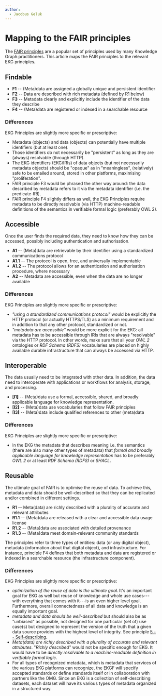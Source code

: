 ```yaml
---
author:
  - Jacobus Geluk
---
```

# Mapping to the FAIR principles

The [FAIR principles](https://www.go-fair.org/fair-principles/) are a popular set
of principles used by many Knowledge Graph practitioners.
This article maps the FAIR principles to the relevant EKG principles.

## Findable

- **F1** -- (Meta)data are assigned a globally unique and persistent identifier
- **F2** -- Data are described with rich metadata (defined by R1 below)
- **F3** -- Metadata clearly and explicitly include the identifier of the data they describe
- **F4** -- (Meta)data are registered or indexed in a searchable resource

### Differences

EKG Principles are slightly more specific or prescriptive:

- Metadata (objects) and data (objects) can potentially have multiple identifiers (but at least one).
- Those identifiers do not necessarily be "persistent" as long as they are (always) resolvable (through HTTP).
- The EKG identifiers (EKG/IRIs) of data objects (but not necessarily metadata objects) should be
  "opaque" as in "meaningless", (relatively) safe to be emailed around, stored in other platforms,
  maximising "proliferation".
- FAIR principle F3 would be phrased the other way around: the data described by metadata refers to it via
  the metadata identifier (i.e. the predicate-IRI).
- FAIR principle F4 slightly differs as well, the EKG Principles require metadata to be directly
  resolvable (via HTTP) machine-readable definitions of the semantics in verifiable formal logic
  (preferably OWL 2).

## Accessible

Once the user finds the required data, they need to know how they can be accessed,
possibly including authentication and authorisation.

- **A1** -- (Meta)data are retrievable by their identifier using a standardized communications protocol
- **A1.1** -- The protocol is open, free, and universally implementable
- **A1.2** -- The protocol allows for an authentication and authorisation procedure, where necessary
- **A2** -- Metadata are accessible, even when the data are no longer available

### Differences

EKG Principles are slightly more specific or prescriptive:

- _"using a standardized communications protocol"_ would be explicitly the HTTP protocol
  (or actually HTTPS/TLS) as a minimum requirement and in addition to that any other protocol, 
  standardized or not.
- _"metadata are accessible"_ would be more explicit for the EKG: 
  all metadata has to be accessible through IRIs that are always "resolvable" via the HTTP protocol.
  In other words, make sure that all your _OWL 2_ ontologies or _RDF Schema (RDFS)_ 
  vocabularies are placed on highly available durable infrastructure that can always be accessed via HTTP.

## Interoperable

The data usually need to be integrated with other data.
In addition, the data need to interoperate with applications or workflows for analysis, storage, and processing.

- **[I1]** -- (Meta)data use a formal, accessible, shared, and broadly applicable language for knowledge representation.
- **[I2]** -- (Meta)data use vocabularies that follow FAIR principles
- **[I3]** -- (Meta)data include qualified references to other (meta)data

### Differences

EKG Principles are slightly more specific or prescriptive:

- In the EKG the metadata that describes meaning i.e. the semantics
  (there are also many other types of metadata) that 
  _formal and broadly applicable language for knowledge representation_
  has to be preferably _OWL 2_ or at least _RDF Schema (RDFS)_ or _SHACL_.

## Reusable

The ultimate goal of FAIR is to optimise the reuse of data.
To achieve this, metadata and data should be well-described so that they can be replicated and/or
combined in different settings.

- **R1** -- Meta(data) are richly described with a plurality of accurate and relevant attributes
- **R1.1** -- (Meta)data are released with a clear and accessible data usage license
- **R1.2** -- (Meta)data are associated with detailed provenance
- **R1.3** -- (Meta)data meet domain-relevant community standards

The principles refer to three types of entities: data (or any digital object),
metadata (information about that digital object), and infrastructure.
For instance, principle F4 defines that both metadata and data are registered or indexed in a
searchable resource (the infrastructure component).

### Differences

EKG Principles are slightly more specific or prescriptive:

- _optimization of the reuse of data is the ultimate goal_. 
  It's an important goal for EKG as well but reuse of knowledge and whole
  use cases---with everything that comes with it---is an even higher level goal.
  Furthermore, overall connectedness of all data and knowledge is an equally important goal.
- _metadata and data should be well-described_ but should also be as "unbiased" as possible, not designed
  for one particular (set of) use case(s) but designed to represent the version of the truth that a given data
  source provides with the highest level of integrity.
  See principle [5 -- Self-describing](../principle/05-self-describing.md).
- _Meta(data) are richly described with a plurality of accurate and relevant attributes_.
  "_Richly described_" would not be specific enough for EKG.
  It would have to be _directly resolvable to a machine-readable definition in verifiable formal logic_.
- For all types of recognized metadata, which is metadata that services of the various EKG platforms can
  recognize, the EKGF will specify accepted standards or define standards itself or in
  collaboration with partners like the OMG.
  Since an EKG is a collection of self-describing datasets, each dataset will have its 
  various types of metadata organized in a structured way.

